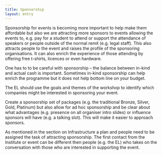 ```yaml
---
title: Sponsorship
layout: entry
---
```

Sponsorship for events is becoming more important to help make them affordable but also we are attracting more sponsors to events allowing the events to, e.g. pay for a student to attend or support the attendance of speakers or people outside of the normal remit (e.g. legal staff). This also attracts people to the event and raises the profile of the sponsoring organisations. It can also enrich the experience of those attending by offering free t-shirts, licences or even hardware.

One has to to be careful with sponsorship – the balance between in-kind and actual cash is important. Sometimes in-kind sponsorship can help enrich the programme but it does not help bottom line on your budget.

The EL should use the goals and themes of the workshop to identify which companies might be interested in sponsoring your event.

Create a sponsorship set of packages (e.g. the traditional Bronze, Silver, Gold, Platinum) but also allow for ad hoc sponsorship and be clear about what advantages (e.g. presence on all organiser intro slides) or influence sponsors will have (e.g. a talking slot). This will  make it easier to approach sponsors.

As mentioned in the section on Infrastructure a plan and people need to be assigned the task of attracting sponsorship. The first contact from the Institute or event can be different then people (e.g. the EL) who takes on the conversation with those who are interested in supporting the event.

